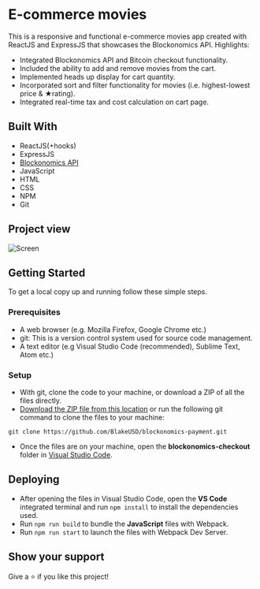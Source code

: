 # E-commerce movies
This is a responsive and functional e-commerce movies app created with ReactJS and ExpressJS that showcases the Blockonomics API. Highlights:

- Integrated Blockonomics API and Bitcoin checkout functionality.
- Included the ability to add and remove movies from the cart. 
- Implemented heads up display for cart quantity.
- Incorporated sort and filter functionality for movies (i.e. highest-lowest price & ★rating).
- Integrated real-time tax and cost calculation on cart page.

## Built With

- ReactJS(+hooks)
- ExpressJS
- [Blockonomics API](https://www.blockonomics.co/)
- JavaScript
- HTML
- CSS
- NPM
- Git

## Project view
![Screen](https://www.dellanoblake.com/assets/ecommerce%20mockup.png)

## Getting Started

To get a local copy up and running follow these simple steps.

### Prerequisites

- A web browser (e.g. Mozilla Firefox, Google Chrome etc.)
- git: This is a version control system used for source code management.
- A text editor (e.g Visual Studio Code (recommended), Sublime Text, Atom etc.)

### Setup

- With git, clone the code to your machine, or download a ZIP of all the files directly.
- [Download the ZIP file from this location](https://github.com/BlakeUSD/blockonomics-payment/archive/refs/heads/master.zip) or run the following git command to clone the files to your machine:

```
git clone https://github.com/BlakeUSD/blockonomics-payment.git
```

- Once the files are on your machine, open the **blockonomics-checkout** folder in [Visual Studio Code](https://code.visualstudio.com/download).

## Deploying

- After opening the files in Visual Studio Code, open the **VS Code** integrated terminal and run ``` npm install ``` to install the dependencies used.
- Run ``` npm run build ``` to bundle the **JavaScript** files with Webpack.
- Run ``` npm run start ``` to launch the files with Webpack Dev Server.

## Show your support

Give a ⭐️ if you like this project!
